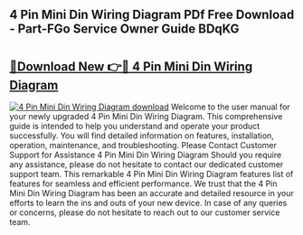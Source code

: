 ## 4 Pin Mini Din Wiring Diagram PDf Free Download - Part-FGo Service Owner Guide BDqKG

# <h2><a href="http://dfro7v.blite.top/?on=4+Pin+Mini+Din+Wiring+Diagram">🔗Download New 👉🔴 4 Pin Mini Din Wiring Diagram</a></h2>

[![4 Pin Mini Din Wiring Diagram download](https://i.imgur.com/lujVjoI.png)](http://dfro7v.blite.top/?on=4+Pin+Mini+Din+Wiring+Diagram)
Welcome to the user manual for your newly upgraded 4 Pin Mini Din Wiring Diagram. This comprehensive guide is intended to help you understand and operate your product successfully. You will find detailed information on features, installation, operation, maintenance, and troubleshooting. Please Contact Customer Support for Assistance 4 Pin Mini Din Wiring Diagram Should you require any assistance, please do not hesitate to contact our dedicated customer support team. This remarkable 4 Pin Mini Din Wiring Diagram features list of features for seamless and efficient performance. We trust that the 4 Pin Mini Din Wiring Diagram has been an accurate and detailed resource in your efforts to learn the ins and outs of your new device. In case of any queries or concerns, please do not hesitate to reach out to our customer service team.
